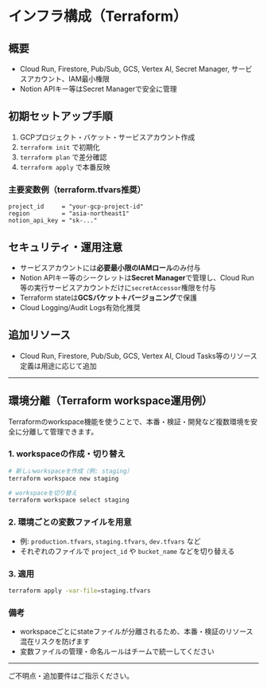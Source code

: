 # インフラ構成（Terraform）

## 概要
- Cloud Run, Firestore, Pub/Sub, GCS, Vertex AI, Secret Manager, サービスアカウント、IAM最小権限
- Notion APIキー等はSecret Managerで安全に管理

## 初期セットアップ手順

1. GCPプロジェクト・バケット・サービスアカウント作成
2. `terraform init` で初期化
3. `terraform plan` で差分確認
4. `terraform apply` で本番反映

### 主要変数例（terraform.tfvars推奨）
```hcl
project_id     = "your-gcp-project-id"
region         = "asia-northeast1"
notion_api_key = "sk-..."
```

## セキュリティ・運用注意
- サービスアカウントには**必要最小限のIAMロール**のみ付与
- Notion APIキー等のシークレットは**Secret Manager**で管理し、Cloud Run等の実行サービスアカウントだけに`secretAccessor`権限を付与
- Terraform stateは**GCSバケット＋バージョニング**で保護
- Cloud Logging/Audit Logs有効化推奨

## 追加リソース
- Cloud Run, Firestore, Pub/Sub, GCS, Vertex AI, Cloud Tasks等のリソース定義は用途に応じて追加

---

## 環境分離（Terraform workspace運用例）

Terraformのworkspace機能を使うことで、本番・検証・開発など複数環境を安全に分離して管理できます。

### 1. workspaceの作成・切り替え

```sh
# 新しいworkspaceを作成（例: staging）
terraform workspace new staging

# workspaceを切り替え
terraform workspace select staging
```

### 2. 環境ごとの変数ファイルを用意

- 例: `production.tfvars`, `staging.tfvars`, `dev.tfvars` など
- それぞれのファイルで `project_id` や `bucket_name` などを切り替える

### 3. 適用

```sh
terraform apply -var-file=staging.tfvars
```

### 備考
- workspaceごとにstateファイルが分離されるため、本番・検証のリソース混在リスクを防げます
- 変数ファイルの管理・命名ルールはチームで統一してください

---

ご不明点・追加要件はご指示ください。 
